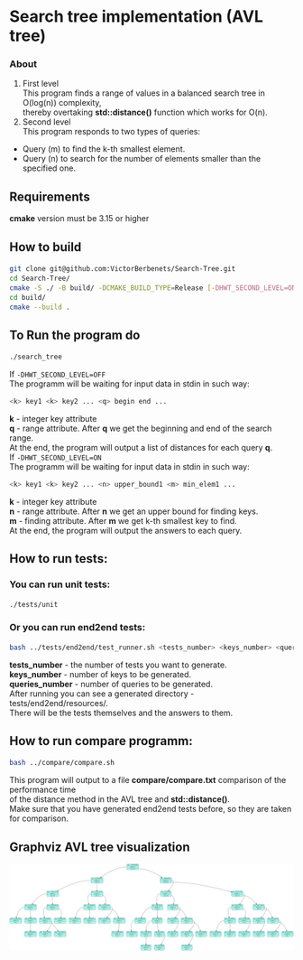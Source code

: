 # Search tree implementation (AVL tree)
### About
1. First level  
This program finds a range of values in a balanced search tree in O(log(n)) complexity,  
thereby overtaking **std::distance()** function which works for O(n).  
2. Second level  
This program responds to two types of queries:  
- Query (m) to find the k-th smallest element.  
- Query (n) to search for the number of elements smaller than the specified one.  
## Requirements
**cmake** version must be 3.15 or higher
## How to build
```bash
git clone git@github.com:VictorBerbenets/Search-Tree.git
cd Search-Tree/
cmake -S ./ -B build/ -DCMAKE_BUILD_TYPE=Release [-DHWT_SECOND_LEVEL=ON/OFF]
cd build/
cmake --build .
```
## To Run the program do
```bash
./search_tree
```
If `-DHWT_SECOND_LEVEL=OFF`  
The programm will be waiting for input data in stdin in such way:  
```bash
<k> key1 <k> key2 ... <q> begin end ...
```
**k** - integer key attribute  
**q** - range attribute. After **q** we get the beginning and end of the search range.  
At the end, the program will output a list of distances for each query **q**.  
If `-DHWT_SECOND_LEVEL=ON`  
The programm will be waiting for input data in stdin in such way:  
```bash
<k> key1 <k> key2 ... <n> upper_bound1 <m> min_elem1 ...
```
**k** - integer key attribute  
**n** - range attribute. After **n** we get an upper bound for finding keys.  
**m** - finding attribute. After **m** we get k-th smallest key to find.  
At the end, the program will output the answers to each query.  
## How to run tests:
### You can run unit tests:
```bash
./tests/unit
```
### Or you can run end2end tests:
```bash
bash ../tests/end2end/test_runner.sh <tests_number> <keys_number> <queries_number>
```
**tests_number** - the number of tests you want to generate.  
**keys_number**  - number of keys to be generated.  
**queries_number** - number of queries to be generated.  
After running you can see a generated directory - tests/end2end/resources/.  
There will be the tests themselves and the answers to them.
## How to run compare programm:
```bash
bash ../compare/compare.sh
```
This program will output to a file **compare/compare.txt** comparison of the performance time  
of the distance method in the AVL tree and **std::distance()**.  
Make sure that you have generated end2end tests before, so they are taken for comparison.
## Graphviz AVL tree visualization
![AVL tree](data/avl_tree.png)
